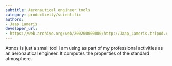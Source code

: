 ```yaml
---
subtitle: Aeronautical engineer tools
category: productivity/scientific
authors:
- Jaap Lameris
developer_url: 
- https://web.archive.org/web/200200000000/http://Jaap_Lameris.tripod.com/mypsion.htm
---
```


Atmos is just a small tool I am using as part of my professional activities as an aeronautical engineer. It computes the properties of the standard atmosphere.